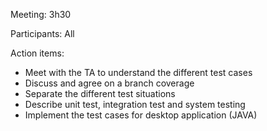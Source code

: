 Meeting: 3h30

Participants: All

Action items:

- Meet with the TA to understand the different test cases
- Discuss and agree on a branch coverage
- Separate the different test situations
- Describe unit test, integration test and system testing
- Implement the test cases for desktop application (JAVA)

